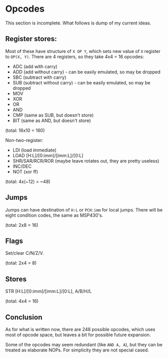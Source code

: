# Opcodes

This section is incomplete. What follows is dump of my current ideas.

## Register stores:

Most of these have structure of `X OP Y`, which sets new value of `X` register to `OP(X, Y)`.
There are 4 registers, so they take 4x4 = 16 opcodes:
- ADC (add with carry)
- ADD (add without carry) - can be easily emulated, so may be dropped
- SBC (subtract with carry)
- SUB (subtract without carry) - can be easily emulated, so may be dropped
- MOV
- XOR
- OR
- AND
- CMP (same as SUB, but doesn't store)
- BIT (same as AND, but doesn't store)

(total: 16x10 = 160)

Non-two-register:
- LDI (load immediate)
- LOAD [H:L]/[0:imm]/[imm:L]/[0:L]
- SHR/SAR/RCR/ROR (maybe leave rotates out, they are pretty useless)
- INC/DEC
- NOT (xor ff)

(total: 4x(~12) = ~48)

## Jumps

Jumps can have destination of `H:L` or `PCH:imm` for local jumps. There will be eight condition
codes, the same as MSP430's.

(total: 2x8 = 16)

## Flags

Set/clear C/N/Z/V.

(total: 2x4 = 8)

## Stores

STR [H:L]/[0:imm]/[imm:L]/[0:L], A/B/H/L

(total: 4x4 = 16)

## Conclusion

As for what is written now, there are 248 possible opcodes, which uses most of opcode space, but
leaves a bit for possible future expansion.

Some of the opcodes may seem redundant (like `AND A, A`), but they can be treated as elaborate NOPs.
For simplicity they are not special cased.
